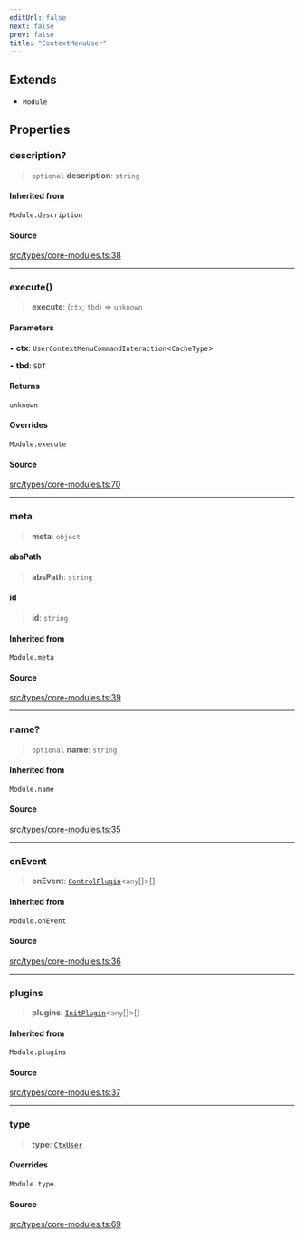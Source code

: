 ```yaml
---
editUrl: false
next: false
prev: false
title: "ContextMenuUser"
---
```


## Extends

- `Module`

## Properties

### description?

> `optional` **description**: `string`

#### Inherited from

`Module.description`

#### Source

[src/types/core-modules.ts:38](https://github.com/sern-handler/handler/blob/fb418c06758b6f3318bf4b5f58a58540139be8d4/src/types/core-modules.ts#L38)

***

### execute()

> **execute**: (`ctx`, `tbd`) => `unknown`

#### Parameters

• **ctx**: `UserContextMenuCommandInteraction`\<`CacheType`\>

• **tbd**: `SDT`

#### Returns

`unknown`

#### Overrides

`Module.execute`

#### Source

[src/types/core-modules.ts:70](https://github.com/sern-handler/handler/blob/fb418c06758b6f3318bf4b5f58a58540139be8d4/src/types/core-modules.ts#L70)

***

### meta

> **meta**: `object`

#### absPath

> **absPath**: `string`

#### id

> **id**: `string`

#### Inherited from

`Module.meta`

#### Source

[src/types/core-modules.ts:39](https://github.com/sern-handler/handler/blob/fb418c06758b6f3318bf4b5f58a58540139be8d4/src/types/core-modules.ts#L39)

***

### name?

> `optional` **name**: `string`

#### Inherited from

`Module.name`

#### Source

[src/types/core-modules.ts:35](https://github.com/sern-handler/handler/blob/fb418c06758b6f3318bf4b5f58a58540139be8d4/src/types/core-modules.ts#L35)

***

### onEvent

> **onEvent**: [`ControlPlugin`](/v4/api/interfaces/controlplugin/)\<`any`[]\>[]

#### Inherited from

`Module.onEvent`

#### Source

[src/types/core-modules.ts:36](https://github.com/sern-handler/handler/blob/fb418c06758b6f3318bf4b5f58a58540139be8d4/src/types/core-modules.ts#L36)

***

### plugins

> **plugins**: [`InitPlugin`](/v4/api/interfaces/initplugin/)\<`any`[]\>[]

#### Inherited from

`Module.plugins`

#### Source

[src/types/core-modules.ts:37](https://github.com/sern-handler/handler/blob/fb418c06758b6f3318bf4b5f58a58540139be8d4/src/types/core-modules.ts#L37)

***

### type

> **type**: [`CtxUser`](/v4/api/enumerations/commandtype/#ctxuser)

#### Overrides

`Module.type`

#### Source

[src/types/core-modules.ts:69](https://github.com/sern-handler/handler/blob/fb418c06758b6f3318bf4b5f58a58540139be8d4/src/types/core-modules.ts#L69)
